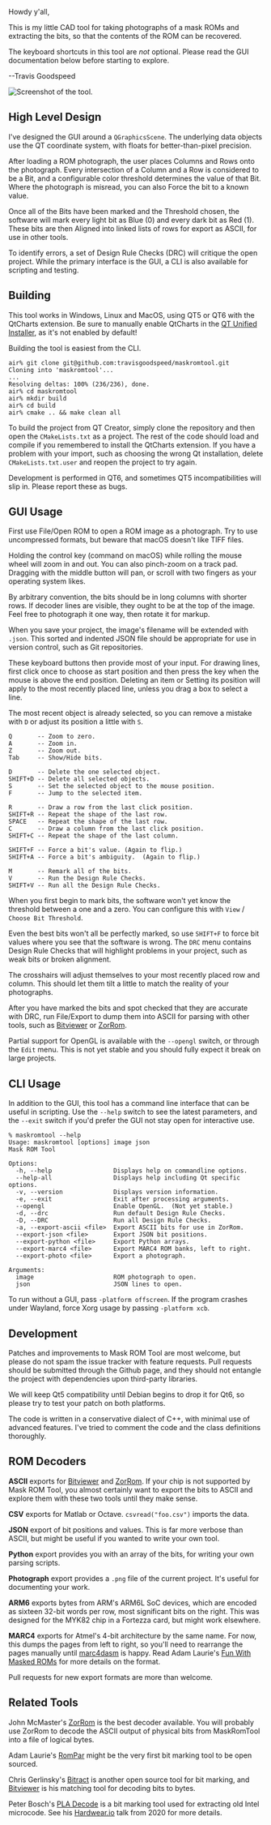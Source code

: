 Howdy y'all,

This is my little CAD tool for taking photographs of a mask ROMs and
extracting the bits, so that the contents of the ROM can be recovered.

The keyboard shortcuts in this tool are *not* optional.  Please read
the GUI documentation below before starting to explore.

--Travis Goodspeed

![Screenshot of the tool.](screenshot.png)

## High Level Design

I've designed the GUI around a `QGraphicsScene`.  The underlying data
objects use the QT coordinate system, with floats for
better-than-pixel precision.

After loading a ROM photograph, the user places Columns and Rows onto
the photograph.  Every intersection of a Column and a Row is
considered to be a Bit, and a configurable color threshold determines
the value of that Bit.  Where the photograph is misread, you can also
Force the bit to a known value.

Once all of the Bits have been marked and the Threshold chosen, the
software will mark every light bit as Blue (0) and every dark bit as
Red (1).  These bits are then Aligned into linked lists of rows for
export as ASCII, for use in other tools.

To identify errors, a set of Design Rule Checks (DRC) will critique
the open project.  While the primary interface is the GUI, a CLI is
also available for scripting and testing.

## Building

This tool works in Windows, Linux and MacOS, using QT5 or QT6 with the
QtCharts extension.  Be sure to manually enable QtCharts in the [QT
Unified
Installer](https://download.qt.io/official_releases/online_installers/),
as it's not enabled by default!

Building the tool is easiest from the CLI.

```
air% git clone git@github.com:travisgoodspeed/maskromtool.git
Cloning into 'maskromtool'...
...
Resolving deltas: 100% (236/236), done.
air% cd maskromtool 
air% mkdir build
air% cd build
air% cmake .. && make clean all
```

To build the project from QT Creator, simply clone the repository and
then open the `CMakeLists.txt` as a project.  The rest of the code
should load and compile if you remembered to install the QtCharts
extension.  If you have a problem with your import, such as choosing
the wrong Qt installation, delete `CMakeLists.txt.user` and reopen
the project to try again.

Development is performed in QT6, and sometimes QT5 incompatibilities
will slip in.  Please report these as bugs.

## GUI Usage

First use File/Open ROM to open a ROM image as a photograph.  Try to
use uncompressed formats, but beware that macOS doesn't like TIFF
files.

Holding the control key (command on macOS) while rolling the mouse
wheel will zoom in and out.  You can also pinch-zoom on a track pad.
Dragging with the middle button will pan, or scroll with two fingers
as your operating system likes.

By arbitrary convention, the bits should be in long columns with shorter
rows.  If decoder lines are visible, they ought to be at the top of
the image.  Feel free to photograph it one way, then rotate it for
markup.

When you save your project, the image's filename will be extended with
`.json`.  This sorted and indented JSON file should be appropriate for
use in version control, such as Git repositories.

These keyboard buttons then provide most of your input.  For drawing
lines, first click once to choose as start position and then press the
key when the mouse is above the end position.  Deleting an item or
Setting its position will apply to the most recently placed line,
unless you drag a box to select a line.

The most recent object is already selected, so you can remove a
mistake with `D` or adjust its position a little with `S`.

```
Q       -- Zoom to zero.
A       -- Zoom in.
Z       -- Zoom out.
Tab     -- Show/Hide bits.

D       -- Delete the one selected object.
SHIFT+D -- Delete all selected objects.
S       -- Set the selected object to the mouse position.
F       -- Jump to the selected item.

R       -- Draw a row from the last click position.
SHIFT+R -- Repeat the shape of the last row.
SPACE   -- Repeat the shape of the last row.
C       -- Draw a column from the last click position.
SHIFT+C -- Repeat the shape of the last column.

SHIFT+F -- Force a bit's value. (Again to flip.)
SHIFT+A -- Force a bit's ambiguity.  (Again to flip.)

M       -- Remark all of the bits.
V       -- Run the Design Rule Checks.
SHIFT+V -- Run all the Design Rule Checks.
```

When you first begin to mark bits, the software won't yet know the
threshold between a one and a zero.  You can configure this with
`View` / `Choose Bit Threshold`.

Even the best bits won't all be perfectly marked, so use `SHIFT+F` to
force bit values where you see that the software is wrong.  The `DRC`
menu contains Design Rule Checks that will highlight problems in your project,
such as weak bits or broken alignment.

The crosshairs will adjust themselves to your most recently placed row
and column.  This should let them tilt a little to match the reality
of your photographs.

After you have marked the bits and spot checked that they are accurate
with DRC, run File/Export to dump them into ASCII for parsing with
other tools, such as
[Bitviewer](https://github.com/SiliconAnalysis/bitviewer) or
[ZorRom](https://github.com/SiliconAnalysis/zorrom).

Partial support for OpenGL is available with the `--opengl` switch, or
through the `Edit` menu.  This is not yet stable and you should fully
expect it break on large projects.


## CLI Usage

In addition to the GUI, this tool has a command line interface that
can be useful in scripting.  Use the `--help` switch to see the latest
parameters, and the `--exit` switch if you'd prefer the GUI not stay
open for interactive use.

```
% maskromtool --help
Usage: maskromtool [options] image json
Mask ROM Tool

Options:
  -h, --help                 Displays help on commandline options.
  --help-all                 Displays help including Qt specific options.
  -v, --version              Displays version information.
  -e, --exit                 Exit after processing arguments.
  --opengl                   Enable OpenGL.  (Not yet stable.)
  -d, --drc                  Run default Design Rule Checks.
  -D, --DRC                  Run all Design Rule Checks.
  -a, --export-ascii <file>  Export ASCII bits for use in ZorRom.
  --export-json <file>       Export JSON bit positions.
  --export-python <file>     Export Python arrays.
  --export-marc4 <file>      Export MARC4 ROM banks, left to right.
  --export-photo <file>      Export a photograph.

Arguments:
  image                      ROM photograph to open.
  json                       JSON lines to open.
```

To run without a GUI, pass `-platform offscreen`.  If the program
crashes under Wayland, force Xorg usage by passing `-platform xcb`.


## Development

Patches and improvements to Mask ROM Tool are most welcome, but please
do not spam the issue tracker with feature requests.  Pull requests
should be submitted through the Github page, and they should not
entangle the project with dependencies upon third-party libraries.

We will keep Qt5 compatibility until Debian begins to drop it for Qt6,
so please try to test your patch on both platforms.

The code is written in a conservative dialect of C++, with minimal use
of advanced features.  I've tried to comment the code and the class
definitions thoroughly.


## ROM Decoders

**ASCII** exports for
[Bitviewer](https://github.com/SiliconAnalysis/bitviewer) and
[ZorRom](https://github.com/SiliconAnalysis/zorrom).  If your chip is
not supported by Mask ROM Tool, you almost certainly want to export
the bits to ASCII and explore them with these two tools until they
make sense.

**CSV** exports for Matlab or Octave.  `csvread("foo.csv")` imports
the data.

**JSON** export of bit positions and values.  This is far more verbose
than ASCII, but might be useful if you wanted to write your own tool.

**Python** export provides you with an array of the bits, for writing
your own parsing scripts.

**Photograph** export provides a `.png` file of the current project.
It's useful for documenting your work.

**ARM6** exports bytes from ARM's ARM6L SoC devices, which are encoded
as sixteen 32-bit words per row, most significant bits on the right.
This was designed for the MYK82 chip in a Fortezza card, but might
work elsewhere.

**MARC4** exports for Atmel's 4-bit architecture by the same name.
For now, this dumps the pages from left to right, so you'll need to
rearrange the pages manually until
[marc4dasm](https://github.com/AdamLaurie/marc4dasm) is happy.  Read
Adam Laurie's [Fun With Masked
ROMs](http://adamsblog.rfidiot.org/2013/01/fun-with-masked-roms.html)
for more details on the format.

Pull requests for new export formats are more than welcome.

## Related Tools

John McMaster's [ZorRom](https://github.com/SiliconAnalysis/zorrom) is
the best decoder available.  You will probably use ZorRom to decode
the ASCII output of physical bits from MaskRomTool into a file of
logical bytes.

Adam Laurie's [RomPar](https://github.com/AdamLaurie/rompar) might be
the very first bit marking tool to be open sourced.

Chris Gerlinsky's
[Bitract](https://github.com/SiliconAnalysis/bitract/) is another open
source tool for bit marking, and
[Bitviewer](https://github.com/SiliconAnalysis/bitviewer) is his
matching tool for decoding bits to bytes.

Peter Bosch's [PLA Decode](https://github.com/peterbjornx/pladecode)
is a bit marking tool used for extracting old Intel microcode.  See
his [Hardwear.io](https://www.youtube.com/watch?v=4oFOpDflJMA) talk
from 2020 for more details.

